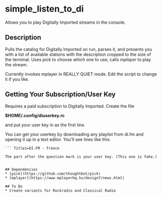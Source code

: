 # simple_listen_to_di

Allows you to play Digitally Imported streams in the console.

## Description

Pulls the catalog for Digitally Imported on run, parses it, and presents
you with a list of available stations with the description cropped to 
the size of the terminal. Uses *pick* to choose which one to use, calls
*mplayer* to play the stream.

Currently invokes mplayer in REALLY QUIET mode. Edit the script to 
change it if you like.

## Getting Your Subscription/User Key
Requires a paid subscription to Digitally Imported. Create the file

**$HOME/.config/diuserkey.rc**

and put your user key in as the first line.

You can get your userkey by downloading any playlist from di.fm and 
opening it up in a text editor. You'll see lines like this:

``` File1=http://prem1.di.fm:80/trance?111aa1a1111111a
``` Title1=DI.FM - Trance

The part after the question mark is your user key. (This one is fake.)


## Dependencies
* [pick](https://github.com/thoughtbot/pick)
* [mplayer](https://www.mplayerhq.hu/design7/news.html)

## To Do
* Create variants for Rockradio and Classical Radio
